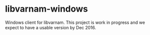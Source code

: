 # libvarnam-windows

Windows client for libvarnam. This project is work in progress and we expect to have a usable version by Dec 2016. 
